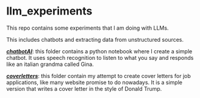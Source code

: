 # llm_experiments

This repo contains some experiments that I am doing with LLMs.

This includes chatbots and extracting data from unstructured sources. 

***[chatbotAI](./chatbotAI/)***: this folder contains a python notebook where I create a simple chatbot. It uses speech recognition to listen to what you say and responds like an italian grandma called Gina. 

***[coverletters](./coverletters/)***: this folder contain my attempt to create cover letters for job applications, like many website promise to do nowadays. It is a simple version that writes a cover letter in the style of Donald Trump. 
